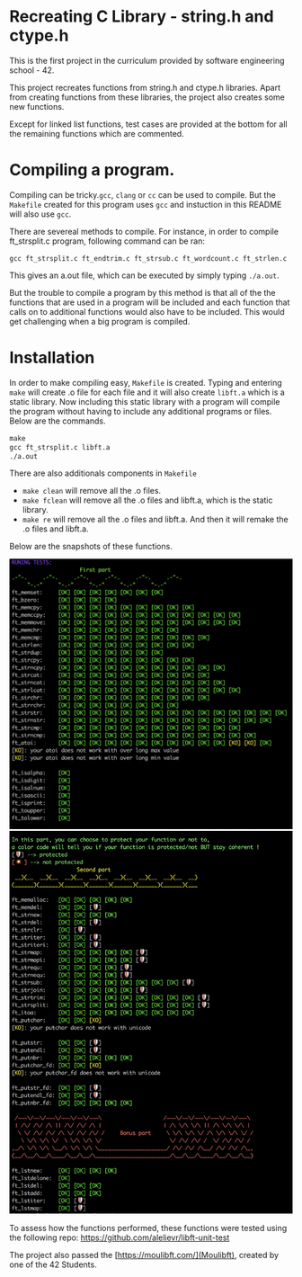# Recreating C Library - string.h and ctype.h
This is the first project in the curriculum provided by software engineering school - 42.

This project recreates functions from string.h and ctype.h libraries. Apart from creating functions from these libraries, the
project also creates some new functions.

Except for linked list functions, test cases are provided at the bottom for all the remaining functions which are commented.

# Compiling a program.

Compiling can be tricky.`gcc`, `clang` or `cc` can be used to compile. But the `Makefile` created for this program uses `gcc` and instuction in this README will also use `gcc`.

There are severeal methods to compile. For instance, in order to compile ft_strsplit.c program, following command can be ran:
```
gcc ft_strsplit.c ft_endtrim.c ft_strsub.c ft_wordcount.c ft_strlen.c
```
This gives an a.out file, which can be executed by simply typing `./a.out`.

But the trouble to compile a program by this method is that all of the the functions that are used in a program will be included and each function that calls on to additional functions would also have to be included. This would get challenging when a big program is compiled.

# Installation
In order to make compiling easy, `Makefile` is created. Typing and entering `make` will create .o file for each file and it will also create `libft.a` which is a static library. Now including this static library with a program will compile the program without having to include any additional programs or files. Below are the commands.

```
make
gcc ft_strsplit.c libft.a
./a.out
```

There are also additionals components in `Makefile`
+ `make clean` will remove all the .o files.
+ `make fclean` will remove all the .o files and libft.a, which is the static library.
+ `make re` will remove all the .o files and libft.a. And then it will remake the .o files and libft.a.

Below are the snapshots of these functions.

<img src="https://github.com/mohammadbutt/42_C_Library_Libft/blob/master/snapshots/libft_unit_test_1.png">
<img src="https://github.com/mohammadbutt/42_C_Library_Libft/blob/master/snapshots/libft_unit_test_2.png">

To assess how the functions performed, these functions were tested using the following repo: https://github.com/alelievr/libft-unit-test

The project also passed the [https://moulibft.com/](Moulibft), created by one of the 42 Students.
